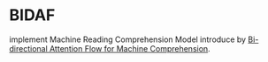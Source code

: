 # BIDAF
implement Machine Reading Comprehension Model introduce by [Bi-directional Attention Flow for Machine Comprehension][1].


  [1]: https://arxiv.org/abs/1611.01603